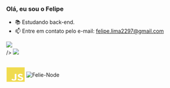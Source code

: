 ### Olá, eu sou o Felipe

- 📚 Estudando back-end.
- 📫 Entre em contato pelo e-mail: felipe.lima2297@gmail.com




<div> 
<picture>
<source 
  srcset="https://github-readme-stats.vercel.app/api?username=Fel1peLima&show_icons=true&theme=dark"
  media="(prefers-color-scheme: dark)"
/>
<source
  srcset="https://github-readme-stats.vercel.app/api?username=Fel1peLimaa&show_icons=true"
  media="(prefers-color-scheme: light), (prefers-color-scheme: no-preference)"
/>
<img height="160em" src="https://github-readme-stats.vercel.app/api?username=Fel1peLima_icons=true" />
</picture>
</div>


<div>
<picture>
<source 
srcset="https://github-readme-stats.vercel.app/api/top-langs/?username=Fel1peLima&layout=compact&theme=dark"
  
/>
<source
  srcset="https://github-readme-stats.vercel.app/api?username=Fel1peLima&show_icons=true"
  media="(prefers-color-scheme: light), (prefers-color-scheme: no-preference)"
/>
<img height="130em" src="https://github-readme-stats.vercel.app/api?username=Fel1peLima&show_icons=true" />
</picture>
</div>



<div style="display: inline_block"><br>
  <img align="center" alt="Felipe-Js" height="40" width="50" src="https://raw.githubusercontent.com/devicons/devicon/master/icons/javascript/javascript-plain.svg">
    <img align="center" alt="Felie-Node" height="40" width="50" ]
    src= "https://cdn.jsdelivr.net/gh/devicons/devicon/icons/nodejs/nodejs-original.svg">
</div>
